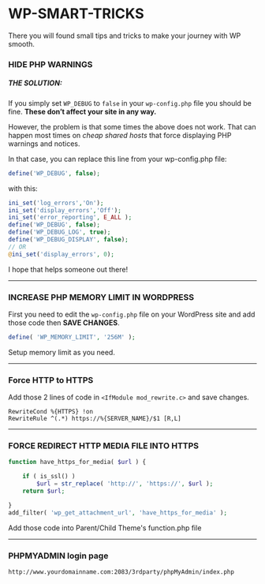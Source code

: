 # WP-SMART-TRICKS
There you will found small tips and tricks to make your journey with WP smooth.

### HIDE PHP WARNINGS
##### THE SOLUTION:
If you simply set `WP_DEBUG` to `false` in your `wp-config.php` file you should be fine. __These don’t affect your site in any way.__

However, the problem is that some times the above does not work. That can happen most times on *cheap shared hosts* that force displaying PHP warnings and notices.

In that case, you can replace this line from your wp-config.php file:

```php
define('WP_DEBUG', false);
```
with this:

```php
ini_set('log_errors','On');
ini_set('display_errors','Off');
ini_set('error_reporting', E_ALL );
define('WP_DEBUG', false);
define('WP_DEBUG_LOG', true);
define('WP_DEBUG_DISPLAY', false);
// OR
@ini_set('display_errors', 0);
```
I hope that helps someone out there!

---

### INCREASE PHP MEMORY LIMIT IN WORDPRESS
First you need to edit the `wp-config.php` file on your WordPress site and add those code then **SAVE CHANGES**.
```php
define( 'WP_MEMORY_LIMIT', '256M' );
```
Setup memory limit as you need.

---

### Force HTTP to HTTPS
Add those 2 lines of code in `<IfModule mod_rewrite.c>` and save changes.
```
RewriteCond %{HTTPS} !on           
RewriteRule ^(.*) https://%{SERVER_NAME}/$1 [R,L]
```

---

### FORCE REDIRECT HTTP MEDIA FILE INTO HTTPS
```php
function have_https_for_media( $url ) {

    if ( is_ssl() )
        $url = str_replace( 'http://', 'https://', $url );
    return $url;

}
add_filter( 'wp_get_attachment_url', 'have_https_for_media' );
```
Add those code into Parent/Child Theme's function.php file

---

### PHPMYADMIN login page
```
http://www.yourdomainname.com:2083/3rdparty/phpMyAdmin/index.php
```
